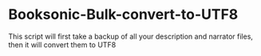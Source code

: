 # Booksonic-Bulk-convert-to-UTF8
This script will first take a backup of all your description and narrator files, then it will convert them to UTF8
